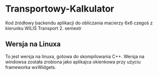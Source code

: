 # Transportowy-Kalkulator
Kod  źródłowy backendu aplikacji do obliczania macierzy 6x6 czegoś z kierunku WILIŚ Transport 2. semestr

## Wersja na Linuxa
To jest wersja na linuxa, gotowa do skompilowania C++.
Wersja na windowsa została zrobiona jako aplikajca okienkowa przy użyciu frameworka wxWidgets.
